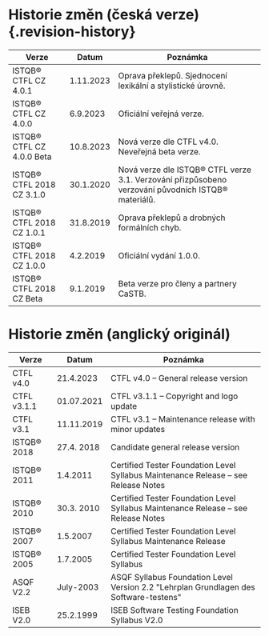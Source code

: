 # Historie změn (česká verze) {.revision-history}

| **Verze** | **Datum** | **Poznámka** |
| --- | --- | --- |
| ISTQB® CTFL CZ 4.0.1 | 1.11.2023 | Oprava překlepů. Sjednocení lexikální a stylistické úrovně. |
| ISTQB® CTFL CZ 4.0.0 | 6.9.2023 | Oficiální veřejná verze. |
| ISTQB® CTFL CZ 4.0.0 Beta | 10.8.2023 | Nová verze dle CTFL v4.0. Neveřejná beta verze. |
| ISTQB® CTFL 2018 CZ 3.1.0 | 30.1.2020 | Nová verze dle ISTQB® CTFL verze 3.1. Verzování přizpůsobeno verzování původních ISTQB® materiálů. |
| ISTQB® CTFL 2018 CZ 1.0.1 | 31.8.2019 | Oprava překlepů a drobných formálních chyb. |
| ISTQB® CTFL 2018 CZ 1.0.0 | 4.2.2019 | Oficiální vydání 1.0.0. |
| ISTQB® CTFL 2018 CZ Beta | 9.1.2019 | Beta verze pro členy a partnery CaSTB. |

# Historie změn (anglický originál)

| **Verze** | **Datum** | **Poznámka** |
| --- | --- | --- |
| CTFL v4.0 | 21.4.2023 | CTFL v4.0 – General release version |
| CTFL v3.1.1 | 01.07.2021 | CTFL v3.1.1 – Copyright and logo update |
| CTFL v3.1 | 11.11.2019 | CTFL v3.1 – Maintenance release with minor updates |
| ISTQB® 2018 | 27.4. 2018 | Candidate general release version |
| ISTQB® 2011 | 1.4.2011 | Certified Tester Foundation Level Syllabus Maintenance Release – see Release Notes |
| ISTQB® 2010 | 30.3. 2010 | Certified Tester Foundation Level Syllabus Maintenance Release – see Release Notes |
| ISTQB® 2007 | 1.5.2007 | Certified Tester Foundation Level Syllabus Maintenance Release |
| ISTQB® 2005 | 1.7.2005 | Certified Tester Foundation Level Syllabus |
| ASQF V2.2 | July-2003 | ASQF Syllabus Foundation Level Version 2.2 "Lehrplan Grundlagen des Software-testens" |
| ISEB V2.0 | 25.2.1999 | ISEB Software Testing Foundation Syllabus V2.0 |
